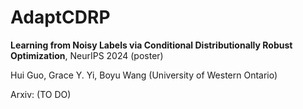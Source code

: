 # AdaptCDRP
**Learning from Noisy Labels via Conditional Distributionally Robust Optimization**, NeurIPS 2024 (poster)

Hui Guo, Grace Y. Yi, Boyu Wang (University of Western Ontario)

Arxiv: (TO DO)
